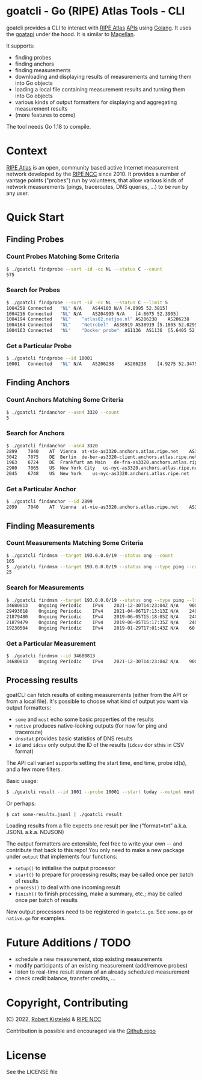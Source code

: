 # goatcli - Go (RIPE) Atlas Tools - CLI

goatcli provides a CLI to interact with [RIPE Atlas](https://atlas.ripe.net/) [APIs](https://atlas.ripe.net/api/v2/) using [Golang](https://go.dev/). It uses the [goatapi](https://github.com/robert-kisteleki/goatapi/) under the hood. It is similar to [Magellan](https://github.com/RIPE-NCC/ripe-atlas-tools).

It supports:
* finding probes
* finding anchors
* finding measurements
* downloading and displaying results of measurements and turning them into Go objects
* loading a local file containing measurement results and turning them into Go objects
* various kinds of output formatters for displaying and aggregating measurement results
* (more features to come)

The tool needs Go 1.18 to compile.

# Context

[RIPE Atlas](https://atlas.ripe.net) is an open, community based active Internet
measurement network developed by the [RIPE NCC](https://www.ripe.net/) since 2010.
It provides a number of vantage points ("probes") run by volunteers, that allow
various kinds of network measurements (pings, traceroutes, DNS queries, ...) to
be run by any user.


# Quick Start

## Finding Probes

### Count Probes Matching Some Criteria

```sh
$ ./goatcli findprobe --sort -id -cc NL --status C --count
575
```

### Search for Probes

```sh
$ ./goatcli findprobe --sort -id -cc NL --status C --limit 5
1004258	Connected	"NL" N/A	AS44103 N/A	[4.8995 52.3815]
1004216	Connected	"NL" N/A	AS204995 N/A	[4.6675 52.3905]
1004194	Connected	"NL"	"atlas02.netjoe.nl"	AS206238	AS206238	[6.0915 52.5095]
1004164	Connected	"NL"	"Netrebel"	AS38919	AS38919	[5.1805 52.0295]
1004163	Connected	"NL"	"Docker probe"	AS1136	AS1136	[5.6405 52.0385]
```


### Get a Particular Probe

```sh
$ ./goatcli findprobe --id 10001
10001	Connected	"NL" N/A	AS206238	AS206238	[4.9275 52.3475]
```

## Finding Anchors

### Count Anchors Matching Some Criteria

```sh
$ ./goatcli findanchor --asn4 3320 --count
5
```

### Search for Anchors

```sh
$ ./goatcli findanchor --asn4 3320
2899	7040	AT	Vienna	at-vie-as3320.anchors.atlas.ripe.net	AS3320	AS3320	[16.392002 48.193092]
3042	7075	DE	Berlin	de-ber-as3320-client.anchors.atlas.ripe.net	AS3320	AS3320	[13.422857 52.54575]
1963	6724	DE	Frankfurt am Main	de-fra-as3320.anchors.atlas.ripe.net	AS3320	AS3320	[8.682127 50.110924]
2900	7065	US	New York City	us-nyc-as3320.anchors.atlas.ripe.net	AS3320	AS3320	[-74.00833 40.717663]
2045	6748	US	New York	us-nyc-as3320.anchors.atlas.ripe.net	AS3320	AS3320	[-74.00831 40.717728]
```


### Get a Particular Anchor

```sh
$ ./goatcli findanchor --id 2899
2899	7040	AT	Vienna	at-vie-as3320.anchors.atlas.ripe.net	AS3320	AS3320	[16.392002 48.193092]
```

## Finding Measurements

### Count Measurements Matching Some Criteria

```sh
$ ./goatcli findmsm --target 193.0.0.0/19 --status ong --count
165
$ ./goatcli findmsm --target 193.0.0.0/19 --status ong --type ping --count
25
```

### Search for Measurements

```sh
$ ./goatcli findmsm --target 193.0.0.0/19 --status ong --type ping --limit 5
34680813	Ongoing	Periodic	IPv4	2021-12-30T14:23:04Z N/A	900	27	ping	k.root-servers.net
29493618	Ongoing	Periodic	IPv4	2021-04-06T17:13:13Z N/A	240	5	ping	ripe.net
21879480	Ongoing	Periodic	IPv4	2019-06-05T15:18:05Z N/A	240	50	ping	ripe.net
21879479	Ongoing	Periodic	IPv4	2019-06-05T15:17:35Z N/A	240	50	ping	ripe.net
19230504	Ongoing	Periodic	IPv4	2019-01-29T17:01:43Z N/A	60	50	ping	ping.ripe.net
```

### Get a Particular Measurement

```sh
$ ./goatcli findmsm --id 34680813
34680813	Ongoing	Periodic	IPv4	2021-12-30T14:23:04Z N/A	900	27	ping	k.root-servers.net
```

## Processing results

goatCLI can fetch results of exiting measurements (either from the API or from a local file). It's possible to choose what kind of output you want via output formatters:
* `some` and `most` echo some basic properties of the results
* `native` produces native-looking outputs (for now for ping and traceroute)
* `dnsstat` provides basic statistics of DNS results
* `id` and `idcsv` only output the ID of the results (`idcsv` dor sthis in CSV format)

The API call variant supports setting the start time, end time, probe id(s), and a few more filters.

Basic usage:

```sh
$ ./goatcli result --id 1001 --probe 10001 --start today --output most
```

Or perhaps:

```sh
$ cat some-results.jsonl | ./goatcli result
```

Loading results from a file expects one result per line ("format=txt" a.k.a. JSONL a.k.a. NDJSON)

The output formatters are extensible, feel free to write your own -- and contribute that back to this repo! You only need to make a new package under `output` that implements four functions:
* `setup()` to initialise the output processor
* `start()` to prepare for processing results; may be called once per batch of results
* `process()` to deal with one incoming result
* `finish()` to finish processing, make a summary, etc.; may be called once per batch of results

New output processors need to be registered in `goatcli.go`. See `some.go` or `native.go` for examples.

# Future Additions / TODO

* schedule a new measurement, stop existing measurements
* modify participants of an existing measurement (add/remove probes)
* listen to real-time result stream of an already scheduled measurement
* check credit balance, transfer credits, ...

# Copyright, Contributing

(C) 2022, [Robert Kisteleki](https://kistel.eu/) & [RIPE NCC](https://www.ripe.net)

Contribution is possible and encouraged via the [Github repo]("https://github.com/robert-kisteleki/goatcli/")

# License

See the LICENSE file

